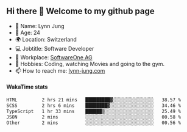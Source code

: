 ## Hi there 👋 Welcome to my github page

- 🧑 Name: Lynn Jung
- 🔞 Age: 24
- 🌍 Location: Switzerland
- 💻 Jobtitle: Software Developer
- 🏢 Workplace: [SoftwareOne AG](https://www.softwareone.com/)
- 💪 Hobbies: Coding, watching Movies and going to the gym.
- 📫 How to reach me: [lynn-jung.com](https://lynn-jung.com/)

#### WakaTime stats
<!--START_SECTION:waka-->

```txt
HTML         2 hrs 21 mins   █████████▓░░░░░░░░░░░░░░░   38.57 %
SCSS         2 hrs 6 mins    ████████▓░░░░░░░░░░░░░░░░   34.46 %
TypeScript   1 hr 33 mins    ██████▒░░░░░░░░░░░░░░░░░░   25.49 %
JSON         2 mins          ░░░░░░░░░░░░░░░░░░░░░░░░░   00.58 %
Other        2 mins          ░░░░░░░░░░░░░░░░░░░░░░░░░   00.56 %
```

<!--END_SECTION:waka-->

[^1]: https://github.com/jstrieb/github-stats
